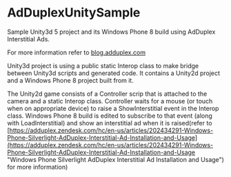 # AdDuplexUnitySample
Sample Unity3d 5 project and its Windows Phone 8 build using AdDuplex Interstitial Ads. 

For more information refer to [blog.adduplex.com](blog.adduplex.com "blog.adduplex.com")

Unity3d project is using a public static Interop class to make bridge between Unity3d scripts and generated code. It contains a Unity2d project and a Windows Phone 8 project built from it.

The Unity2d game consists of a Controller scrip that is attached to the camera and a static Interop class. Controller waits for a mouse (or touch when on appropriate device) to raise a ShowInterstitial event in the Interop class. Windows Phone 8 build is edited to subscribe to that event (along with LoadInterstitial) and show an interstitial ad when it is raised(refer to [https://adduplex.zendesk.com/hc/en-us/articles/202434291-Windows-Phone-Silverlight-AdDuplex-Interstitial-Ad-Installation-and-Usage](https://adduplex.zendesk.com/hc/en-us/articles/202434291-Windows-Phone-Silverlight-AdDuplex-Interstitial-Ad-Installation-and-Usage "Windows Phone Silverlight AdDuplex Interstitial Ad Installation and Usage") for more information)

